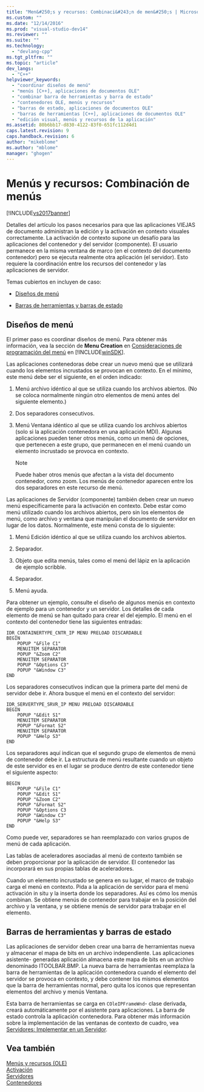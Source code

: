 ```yaml
---
title: "Men&#250;s y recursos: Combinaci&#243;n de men&#250;s | Microsoft Docs"
ms.custom: ""
ms.date: "12/14/2016"
ms.prod: "visual-studio-dev14"
ms.reviewer: ""
ms.suite: ""
ms.technology: 
  - "devlang-cpp"
ms.tgt_pltfrm: ""
ms.topic: "article"
dev_langs: 
  - "C++"
helpviewer_keywords: 
  - "coordinar diseños de menú"
  - "menús [C++], aplicaciones de documentos OLE"
  - "combinar barra de herramientas y barra de estado"
  - "contenedores OLE, menús y recursos"
  - "barras de estado, aplicaciones de documentos OLE"
  - "barras de herramientas [C++], aplicaciones de documentos OLE"
  - "edición visual, menús y recursos de la aplicación"
ms.assetid: 80b6bb17-d830-4122-83f0-651fc112d4d1
caps.latest.revision: 9
caps.handback.revision: 6
author: "mikeblome"
ms.author: "mblome"
manager: "ghogen"
---
```

# Men&#250;s y recursos: Combinaci&#243;n de men&#250;s
[!INCLUDE[vs2017banner](../assembler/inline/includes/vs2017banner.md)]

Detalles del artículo los pasos necesarios para que las aplicaciones VIEJAS de documento administran la edición y la activación en contexto visuales correctamente.  La activación de contexto supone un desafío para las aplicaciones del contenedor y del servidor \(componente\).  El usuario permanece en la misma ventana de marco \(en el contexto del documento contenedor\) pero se ejecuta realmente otra aplicación \(el servidor\).  Esto requiere la coordinación entre los recursos del contenedor y las aplicaciones de servidor.  
  
 Temas cubiertos en incluyen de caso:  
  
-   [Diseños de menú](#_core_menu_layouts)  
  
-   [Barras de herramientas y barras de estado](#_core_toolbars_and_status_bars)  
  
##  <a name="_core_menu_layouts"></a> Diseños de menú  
 El primer paso es coordinar diseños de menú.  Para obtener más información, vea la sección de **Menu Creation** en [Consideraciones de programación del menú](https://msdn.microsoft.com/en-us/library/ms647557.aspx) en [!INCLUDE[winSDK](../atl/includes/winsdk_md.md)].  
  
 Las aplicaciones contenedoras debe crear un nuevo menú que se utilizará cuando los elementos incrustados se provocan en contexto.  En el mínimo, este menú debe ser el siguiente, en el orden indicado:  
  
1.  Menú archivo idéntico al que se utiliza cuando los archivos abiertos. \(No se coloca normalmente ningún otro elementos de menú antes del siguiente elemento.\)  
  
2.  Dos separadores consecutivos.  
  
3.  Menú Ventana idéntico al que se utiliza cuando los archivos abiertos \(solo si la aplicación contenedora en una aplicación MDI\).  Algunas aplicaciones pueden tener otros menús, como un menú de opciones, que pertenecen a este grupo, que permanecen en el menú cuando un elemento incrustado se provoca en contexto.  
  
    > [!NOTE]
    >  Puede haber otros menús que afectan a la vista del documento contenedor, como zoom.  Los menús de contenedor aparecen entre los dos separadores en este recurso de menú.  
  
 Las aplicaciones de Servidor \(componente\) también deben crear un nuevo menú específicamente para la activación en contexto.  Debe estar como menú utilizado cuando los archivos abiertos, pero sin los elementos de menú, como archivo y ventana que manipulan el documento de servidor en lugar de los datos.  Normalmente, este menú consta de lo siguiente:  
  
1.  Menú Edición idéntico al que se utiliza cuando los archivos abiertos.  
  
2.  Separador.  
  
3.  Objeto que edita menús, tales como el menú del lápiz en la aplicación de ejemplo scribble.  
  
4.  Separador.  
  
5.  Menú ayuda.  
  
 Para obtener un ejemplo, consulte el diseño de algunos menús en contexto de ejemplo para un contenedor y un servidor.  Los detalles de cada elemento de menú se han quitado para crear el del ejemplo.  El menú en el contexto del contenedor tiene las siguientes entradas:  
  
```  
IDR_CONTAINERTYPE_CNTR_IP MENU PRELOAD DISCARDABLE   
BEGIN  
    POPUP "&File C1"  
    MENUITEM SEPARATOR  
    POPUP "&Zoom C2"  
    MENUITEM SEPARATOR  
    POPUP "&Options C3"  
    POPUP "&Window C3"  
END  
```  
  
 Los separadores consecutivos indican que la primera parte del menú de servidor debe ir.  Ahora busque el menú en el contexto del servidor:  
  
```  
IDR_SERVERTYPE_SRVR_IP MENU PRELOAD DISCARDABLE   
BEGIN  
    POPUP "&Edit S1"  
    MENUITEM SEPARATOR  
    POPUP "&Format S2"  
    MENUITEM SEPARATOR  
    POPUP "&Help S3"  
END  
```  
  
 Los separadores aquí indican que el segundo grupo de elementos de menú de contenedor debe ir.  La estructura de menú resultante cuando un objeto de este servidor es en el lugar se produce dentro de este contenedor tiene el siguiente aspecto:  
  
```  
BEGIN  
    POPUP "&File C1"  
    POPUP "&Edit S1"  
    POPUP "&Zoom C2"  
    POPUP "&Format S2"  
    POPUP "&Options C3  
    POPUP "&Window C3"  
    POPUP "&Help S3"  
END  
```  
  
 Como puede ver, separadores se han reemplazado con varios grupos de menú de cada aplicación.  
  
 Las tablas de aceleradores asociadas al menú de contexto también se deben proporcionar por la aplicación de servidor.  El contenedor las incorporará en sus propias tablas de aceleradores.  
  
 Cuando un elemento incrustado se genera en su lugar, el marco de trabajo carga el menú en contexto.  Pida a la aplicación de servidor para el menú activación in situ y la inserta donde los separadores.  Así es cómo los menús combinan.  Se obtiene menús de contenedor para trabajar en la posición del archivo y la ventana, y se obtiene menús de servidor para trabajar en el elemento.  
  
##  <a name="_core_toolbars_and_status_bars"></a> Barras de herramientas y barras de estado  
 Las aplicaciones de servidor deben crear una barra de herramientas nueva y almacenar el mapa de bits en un archivo independiente.  Las aplicaciones asistente\- generadas aplicación almacena este mapa de bits en un archivo denominado ITOOLBAR.BMP.  La nueva barra de herramientas reemplaza la barra de herramientas de la aplicación contenedora cuando el elemento del servidor se provoca en contexto, y debe contener los mismos elementos que la barra de herramientas normal, pero quita los iconos que representan elementos del archivo y menús Ventana.  
  
 Esta barra de herramientas se carga en `COleIPFrameWnd`\- clase derivada, creará automáticamente por el asistente para aplicaciones.  La barra de estado controla la aplicación contenedora.  Para obtener más información sobre la implementación de las ventanas de contexto de cuadro, vea [Servidores: Implementar en un Servidor](../mfc/servers-implementing-a-server.md).  
  
## Vea también  
 [Menús y recursos \(OLE\)](../mfc/menus-and-resources-ole.md)   
 [Activación](../mfc/activation-cpp.md)   
 [Servidores](../mfc/servers.md)   
 [Contenedores](../mfc/containers.md)